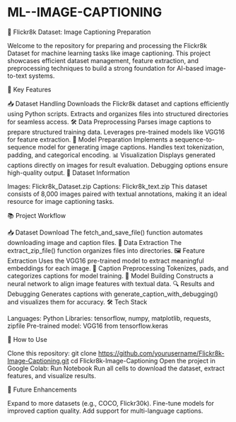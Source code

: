 # ML--IMAGE-CAPTIONING
📸 Flickr8k Dataset: Image Captioning Preparation

Welcome to the repository for preparing and processing the Flickr8k Dataset for machine learning tasks like image captioning. This project showcases efficient dataset management, feature extraction, and preprocessing techniques to build a strong foundation for AI-based image-to-text systems.

🔑 Key Features

📥 Dataset Handling
Downloads the Flickr8k dataset and captions efficiently using Python scripts.
Extracts and organizes files into structured directories for seamless access.
🛠 Data Preprocessing
Parses image captions to prepare structured training data.
Leverages pre-trained models like VGG16 for feature extraction.
🤖 Model Preparation
Implements a sequence-to-sequence model for generating image captions.
Handles text tokenization, padding, and categorical encoding.
📊 Visualization
Displays generated captions directly on images for result evaluation.
Debugging options ensure high-quality output.
📂 Dataset Information

Images: Flickr8k_Dataset.zip
Captions: Flickr8k_text.zip
This dataset consists of 8,000 images paired with textual annotations, making it an ideal resource for image captioning tasks.

📚 Project Workflow

📥 Dataset Download
The fetch_and_save_file() function automates downloading image and caption files.
📂 Data Extraction
The extract_zip_file() function organizes files into directories.
🖼 Feature Extraction
Uses the VGG16 pre-trained model to extract meaningful embeddings for each image.
📝 Caption Preprocessing
Tokenizes, pads, and categorizes captions for model training.
🤖 Model Building
Constructs a neural network to align image features with textual data.
🔍 Results and Debugging
Generates captions with generate_caption_with_debugging() and visualizes them for accuracy.
🛠 Tech Stack

Languages: Python
Libraries:
tensorflow, numpy, matplotlib, requests, zipfile
Pre-trained model: VGG16 from tensorflow.keras

🌟 How to Use

Clone this repository:
git clone https://github.com/yourusername/Flickr8k-Image-Captioning.git
cd Flickr8k-Image-Captioning
Open the project in Google Colab: Run Notebook
Run all cells to download the dataset, extract features, and visualize results.

🎯 Future Enhancements

Expand to more datasets (e.g., COCO, Flickr30k).
Fine-tune models for improved caption quality.
Add support for multi-language captions.
